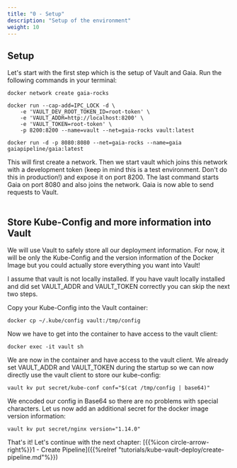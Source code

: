 ```yaml
---
title: "0 - Setup"
description: "Setup of the environment"
weight: 10
---
```


## Setup

Let's start with the first step which is the setup of Vault and Gaia. Run the following commands in your terminal:

```
docker network create gaia-rocks
```

```
docker run --cap-add=IPC_LOCK -d \
    -e 'VAULT_DEV_ROOT_TOKEN_ID=root-token' \
    -e 'VAULT_ADDR=http://localhost:8200' \
    -e 'VAULT_TOKEN=root-token' \
    -p 8200:8200 --name=vault --net=gaia-rocks vault:latest
```

```
docker run -d -p 8080:8080 --net=gaia-rocks --name=gaia gaiapipeline/gaia:latest
```

This will first create a network. Then we start vault which joins this network with a development token (keep in mind this is a test environment. Don't do this in production!) and expose it on port 8200. The last command starts Gaia on port 8080 and also joins the network. Gaia is now able to send requests to Vault.
<br /><br />

## Store Kube-Config and more information into Vault

We will use Vault to safely store all our deployment information. For now, it will be only the Kube-Config and the version information of the Docker Image but you could actually store everything you want into Vault! 

I assume that vault is not locally installed. If you have vault locally installed and did set VAULT_ADDR and VAULT_TOKEN correctly you can skip the next two steps. 

Copy your Kube-Config into the Vault container:

```
docker cp ~/.kube/config vault:/tmp/config
```

Now we have to get into the container to have access to the vault client:

```
docker exec -it vault sh
```

We are now in the container and have access to the vault client. We already set VAULT_ADDR and VAULT_TOKEN during the startup so we can now directly use the vault client to store our kube-config:

```
vault kv put secret/kube-conf conf="$(cat /tmp/config | base64)"
```

We encoded our config in Base64 so there are no problems with special characters. Let us now add an additional secret for the docker image version information:

```
vault kv put secret/nginx version="1.14.0"
```

That's it!
Let's continue with the next chapter: [{{%icon circle-arrow-right%}}1 - Create Pipeline]({{%relref "tutorials/kube-vault-deploy/create-pipeline.md"%}})